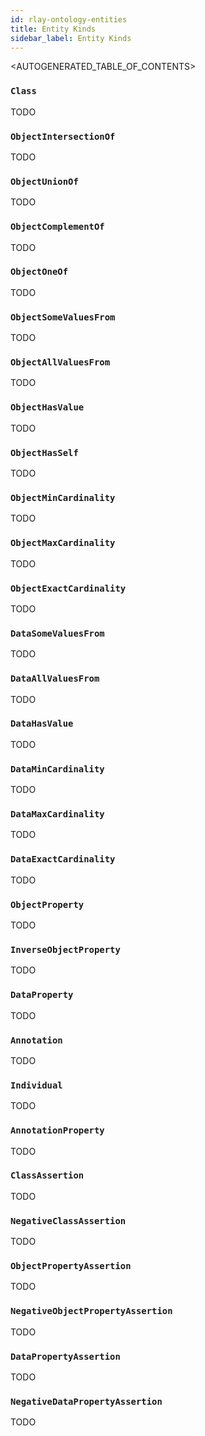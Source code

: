 ```yaml
---
id: rlay-ontology-entities
title: Entity Kinds
sidebar_label: Entity Kinds
---
```


<AUTOGENERATED_TABLE_OF_CONTENTS>


### `Class`

TODO

### `ObjectIntersectionOf`

TODO

### `ObjectUnionOf`

TODO

### `ObjectComplementOf`

TODO

### `ObjectOneOf`

TODO

### `ObjectSomeValuesFrom`

TODO

### `ObjectAllValuesFrom`

TODO

### `ObjectHasValue`

TODO

### `ObjectHasSelf`

TODO

### `ObjectMinCardinality`

TODO

### `ObjectMaxCardinality`

TODO

### `ObjectExactCardinality`

TODO

### `DataSomeValuesFrom`

TODO

### `DataAllValuesFrom`

TODO

### `DataHasValue`

TODO

### `DataMinCardinality`

TODO

### `DataMaxCardinality`

TODO

### `DataExactCardinality`

TODO

### `ObjectProperty`

TODO

### `InverseObjectProperty`

TODO

### `DataProperty`

TODO

### `Annotation`

TODO

### `Individual`

TODO

### `AnnotationProperty`

TODO

### `ClassAssertion`

TODO

### `NegativeClassAssertion`

TODO

### `ObjectPropertyAssertion`

TODO

### `NegativeObjectPropertyAssertion`

TODO

### `DataPropertyAssertion`

TODO

### `NegativeDataPropertyAssertion`

TODO

